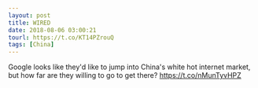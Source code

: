 ```yaml
---
layout: post
title: WIRED
date: 2018-08-06 03:00:21
tourl: https://t.co/KT14PZrouQ
tags: [China]
---
```

Google looks like they'd like to jump into China's white hot internet market, but how far are they willing to go to get there? https://t.co/nMunTyvHPZ
